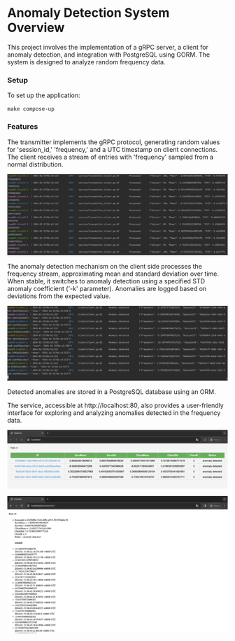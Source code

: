 # Anomaly Detection System Overview
This project involves the implementation of a gRPC server, a client for anomaly detection, and 
integration with PostgreSQL using GORM. The system is designed to analyze random frequency data.

### Setup
To set up the application:
```
make compose-up
```

### Features
The transmitter implements the gRPC protocol, generating random values for 'session_id,' 'frequency,' 
and a UTC timestamp on client connections. The client receives a stream of entries with 'frequency' 
sampled from a normal distribution.

![processed](./docs/images/00.png)

The anomaly detection mechanism on the client side processes the frequency stream, approximating mean
and standard deviation over time. When stable, it switches to anomaly detection using a specified STD
anomaly coefficient ('-k' parameter). Anomalies are logged based on deviations from the expected value.

![anomaly](./docs/images/01.png)

Detected anomalies are stored in a PostgreSQL database using an ORM.

The service, accessible at http://localhost:80, also provides a user-friendly interface for exploring 
and analyzing anomalies detected in the frequency data.

![interface](./docs/images/02.png)

![interface_1](./docs/images/03.png)
